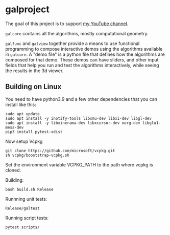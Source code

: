 # galproject

The goal of this project is to support [my YouTube
channel](https://www.youtube.com/channel/UCjkfxwk0EQI-ovUh8tXdX5A).

`galcore` contains all the algorithms, mostly computational geometry.

`galfunc` and `galview` together provide a means to use functional
programming to compose interactive demos using the algorithms
available in `galcore`. A "demo file" is a python file that defines
how the algorithms are composed for that demo. These demos can have
sliders, and other input fields that help you run and test the
algorithms interactively, while seeing the results in the 3d viewer.

## Building on Linux

You need to have python3.9 and a few other dependencies that you can install like this:
```
sudo apt update
sudo apt install -y inotify-tools libxmu-dev libxi-dev libgl-dev
sudo apt install -y libxinerama-dev libxcursor-dev xorg-dev libglu1-mesa-dev
pip3 install pytest-xdist
```

Now setup Vcpkg
```
git clone https://github.com/microsoft/vcpkg.git
sh vcpkg/booststrap-vcpkg.sh
```
Set the environment variable VCPKG_PATH to the path where vcpkg is cloned.

Building:

```
bash build.sh Release
```

Runnning unit tests:
```
Release/galtest
```

Running script tests:
```
pytest scripts/
```


